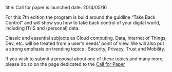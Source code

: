 title: Call for paper is launched
date: 2014/05/16


For this 7th edition the program is build around the guidline “Take Back Control”  and will show you how to take back control of your digital world, including IT/IS and (personal) data.


Classic and essential subjects as Cloud computing, Data, Internet of Things, Dev, etc. will be treated from a user's needs' point of view. We will also put a strong emphasis on trending topics : Security, Privacy, Trust and Mobility.


If you wish to submit a proposal about one of these topics and many more, please do so on the page dedicated to the [Call for Paper](http://openworldforum.org/en/cfp/)
